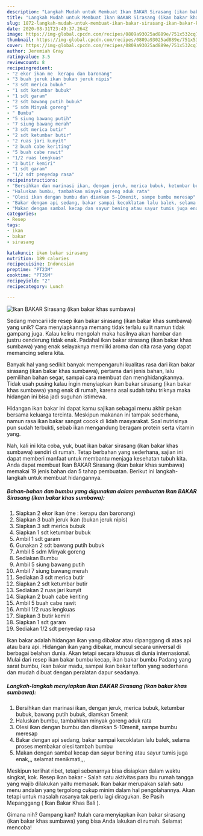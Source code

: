 ```yaml
---
description: "Langkah Mudah untuk Membuat Ikan BAKAR Sirasang (ikan bakar khas sumbawa) yang Lezat"
title: "Langkah Mudah untuk Membuat Ikan BAKAR Sirasang (ikan bakar khas sumbawa) yang Lezat"
slug: 1872-langkah-mudah-untuk-membuat-ikan-bakar-sirasang-ikan-bakar-khas-sumbawa-yang-lezat
date: 2020-08-31T23:49:37.264Z
image: https://img-global.cpcdn.com/recipes/0809a93025ad889e/751x532cq70/ikan-bakar-sirasang-ikan-bakar-khas-sumbawa-foto-resep-utama.jpg
thumbnail: https://img-global.cpcdn.com/recipes/0809a93025ad889e/751x532cq70/ikan-bakar-sirasang-ikan-bakar-khas-sumbawa-foto-resep-utama.jpg
cover: https://img-global.cpcdn.com/recipes/0809a93025ad889e/751x532cq70/ikan-bakar-sirasang-ikan-bakar-khas-sumbawa-foto-resep-utama.jpg
author: Jeremiah Gray
ratingvalue: 3.5
reviewcount: 8
recipeingredient:
- "2 ekor ikan me  kerapu dan baronang"
- "3 buah jeruk ikan bukan jeruk nipis"
- "3 sdt merica bubuk"
- "1 sdt ketumbar bubuk"
- "1 sdt garam"
- "2 sdt bawang putih bubuk"
- "5 sdm Minyak goreng"
- " Bumbu"
- "5 siung bawang putih"
- "7 siung bawang merah"
- "3 sdt merica butir"
- "2 sdt ketumbar butir"
- "2 ruas jari kunyit"
- "2 buah cabe keriting"
- "5 buah cabe rawit"
- "1/2 ruas lengkuas"
- "3 butir kemiri"
- "1 sdt garam"
- "1/2 sdt penyedap rasa"
recipeinstructions:
- "Bersihkan dan marinasi ikan, dengan jeruk, merica bubuk, ketumbar bubuk, bawang putih bubuk, diamkan 5menit"
- "Haluskan bumbu, tambahkan minyak goreng aduk rata"
- "Olesi ikan dengan bumbu dan diamkan 5-10menit, sampe bumbu meresap"
- "Bakar dengan api sedang, bakar sampai kecoklatan lalu balek, selama proses membakar olesi tambah bumbu"
- "Makan dengan sambal kecap dan sayur bening atau sayur tumis juga enak,,, selamat menikmati,,,"
categories:
- Resep
tags:
- ikan
- bakar
- sirasang

katakunci: ikan bakar sirasang 
nutrition: 189 calories
recipecuisine: Indonesian
preptime: "PT23M"
cooktime: "PT35M"
recipeyield: "2"
recipecategory: Lunch

---
```



![Ikan BAKAR Sirasang (ikan bakar khas sumbawa)](https://img-global.cpcdn.com/recipes/0809a93025ad889e/751x532cq70/ikan-bakar-sirasang-ikan-bakar-khas-sumbawa-foto-resep-utama.jpg)

Sedang mencari ide resep ikan bakar sirasang (ikan bakar khas sumbawa) yang unik? Cara menyiapkannya memang tidak terlalu sulit namun tidak gampang juga. Kalau keliru mengolah maka hasilnya akan hambar dan justru cenderung tidak enak. Padahal ikan bakar sirasang (ikan bakar khas sumbawa) yang enak selayaknya memiliki aroma dan cita rasa yang dapat memancing selera kita.

Banyak hal yang sedikit banyak mempengaruhi kualitas rasa dari ikan bakar sirasang (ikan bakar khas sumbawa), pertama dari jenis bahan, lalu pemilihan bahan segar, sampai cara membuat dan menghidangkannya. Tidak usah pusing kalau ingin menyiapkan ikan bakar sirasang (ikan bakar khas sumbawa) yang enak di rumah, karena asal sudah tahu triknya maka hidangan ini bisa jadi suguhan istimewa.

Hidangan ikan bakar ini dapat kamu sajikan sebagai menu akhir pekan bersama keluarga tercinta. Meskipun makanan ini tampak sederhana, namun rasa ikan bakar sangat cocok di lidah masyarakat. Soal nutrisinya pun sudah terbukti, sebab ikan mengandung beragam protein serta vitamin yang.


Nah, kali ini kita coba, yuk, buat ikan bakar sirasang (ikan bakar khas sumbawa) sendiri di rumah. Tetap berbahan yang sederhana, sajian ini dapat memberi manfaat untuk membantu menjaga kesehatan tubuh kita. Anda dapat membuat Ikan BAKAR Sirasang (ikan bakar khas sumbawa) memakai 19 jenis bahan dan 5 tahap pembuatan. Berikut ini langkah-langkah untuk membuat hidangannya.

<!--inarticleads1-->

##### Bahan-bahan dan bumbu yang digunakan dalam pembuatan Ikan BAKAR Sirasang (ikan bakar khas sumbawa):

1. Siapkan 2 ekor ikan (me : kerapu dan baronang)
1. Siapkan 3 buah jeruk ikan (bukan jeruk nipis)
1. Siapkan 3 sdt merica bubuk
1. Siapkan 1 sdt ketumbar bubuk
1. Ambil 1 sdt garam
1. Gunakan 2 sdt bawang putih bubuk
1. Ambil 5 sdm Minyak goreng
1. Sediakan  Bumbu
1. Ambil 5 siung bawang putih
1. Ambil 7 siung bawang merah
1. Sediakan 3 sdt merica butir
1. Siapkan 2 sdt ketumbar butir
1. Sediakan 2 ruas jari kunyit
1. Siapkan 2 buah cabe keriting
1. Ambil 5 buah cabe rawit
1. Ambil 1/2 ruas lengkuas
1. Siapkan 3 butir kemiri
1. Siapkan 1 sdt garam
1. Sediakan 1/2 sdt penyedap rasa


Ikan bakar adalah hidangan ikan yang dibakar atau dipanggang di atas api atau bara api. Hidangan ikan yang dibakar, muncul secara universal di berbagai belahan dunia. Akan tetapi secara khusus di dunia internasional. Mulai dari resep ikan bakar bumbu kecap, ikan bakar bumbu Padang yang sarat bumbu, ikan bakar madu, sampai ikan bakar teflon yang sederhana dan mudah dibuat dengan peralatan dapur seadanya. 

<!--inarticleads2-->

##### Langkah-langkah menyiapkan Ikan BAKAR Sirasang (ikan bakar khas sumbawa):

1. Bersihkan dan marinasi ikan, dengan jeruk, merica bubuk, ketumbar bubuk, bawang putih bubuk, diamkan 5menit
1. Haluskan bumbu, tambahkan minyak goreng aduk rata
1. Olesi ikan dengan bumbu dan diamkan 5-10menit, sampe bumbu meresap
1. Bakar dengan api sedang, bakar sampai kecoklatan lalu balek, selama proses membakar olesi tambah bumbu
1. Makan dengan sambal kecap dan sayur bening atau sayur tumis juga enak,,, selamat menikmati,,,


Meskipun terlihat ribet, tetapi sebenarnya bisa disiapkan dalam waktu singkat, kok. Resep ikan bakar - Salah satu aktivitas para ibu rumah tangga yang wajib dilakukan yaitu memasak. Ikan bakar merupakan salah satu menu andalan yang tergolong cukup minim dalam hal pengolahannya. Akan tetapi untuk masalah rasanya tak perlu lagi diragukan. Be Pasih Mepanggang ( Ikan Bakar Khas Bali ). 

Gimana nih? Gampang kan? Itulah cara menyiapkan ikan bakar sirasang (ikan bakar khas sumbawa) yang bisa Anda lakukan di rumah. Selamat mencoba!
